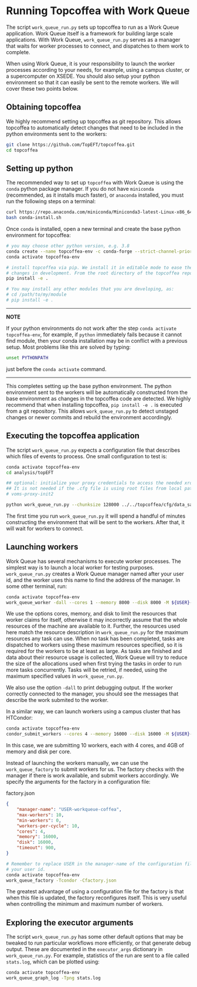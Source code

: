 # Running Topcoffea with Work Queue

The script `work_queue_run.py` sets up topcoffea to run as a Work Queue
application. Work Queue itself is a framework for building large scale
applications. With Work Queue, `work_queue_run.py` serves as a manager that
waits for worker processes to connect, and dispatches to them work to complete.

When using Work Queue, it is your responsibility to launch the worker processes
according to your needs, for example, using a campus cluster, or a
supercomputer on XSEDE. You should also setup your python environment so that
it can easily be sent to the remote workers. We will cover these two points
below.


## Obtaining topcoffea

We highly recommend setting up topcoffea as git repository. This allows
topcoffea to automatically detect changes that need to be included in the
python environments sent to the workers:

```sh
git clone https://github.com/TopEFT/topcoffea.git
cd topcoffea
```


## Setting up python

The recommended way to set up `topcoffea` with Work Queue is using the `conda`
python package manager. If you do not have `miniconda` (recommended, as it
installs much faster), or `anaconda` installed, you must run the following
steps on a terminal:

```sh
curl https://repo.anaconda.com/miniconda/Miniconda3-latest-Linux-x86_64.sh > conda-install.sh
bash conda-install.sh
```

Once `conda` is installed, open a new terminal and create the base python
environment for topcoffea:

```sh
# you may choose other python version, e.g. 3.8
conda create --name topcoffea-env -c conda-forge --strict-channel-priority python=3.9 coffea xrootd ndcctools dill conda conda-pack
conda activate topcoffea-env

# install topcoffea via pip. We install it in editable mode to ease the test of
# changes in development. From the root directory of the topcoffea repository:
pip install -e .

# You may install any other modules that you are developing, as:
# cd /path/to/my/module
# pip install -e .
```

---
**NOTE**

If your python environments do not work after the step `conda activate
topcoffea-env`, for example, if `python` immediately fails because it cannot
find module, then your conda installation may be in conflict with a previous
setup. Most problems like this are solved by typing:

```sh
unset PYTHONPATH
```

just before the `conda activate` command.

---

This completes setting up the base python environment. The python environment
sent to the workers will be automatically constructed from the base environment
as changes in the topcoffea code are detected. We highly recommend that when
installing topcoffea, `pip install -e .` is executed from a git repository.
This allows `work_queue_run.py` to detect unstaged changes or newer commits and
rebuild the environment accordingly.


## Executing the topcoffea application

The script `work_queue_run.py` expects a configuration file that describes
which files of events to process. One small configuration to test is:


```sh
conda activate topcoffea-env
cd analysis/topEFT

## optional: initialize your proxy credentials to access the needed xrootd files.
## It is not needed if the .cfg file is using root files from local paths.
# voms-proxy-init2

python work_queue_run.py --chunksize 128000 ../../topcoffea/cfg/data_samples_NDSkim.cfg
```

The first time you run `work_queue_run.py` it will spend a handful of minutes
constructing the environment that will be sent to the workers. After that, it
will wait for workers to connect.


## Launching workers

Work Queue has several mechanisms to execute worker processes. The simplest way
is to launch a local worker for testing purposes. `work_queue_run.py` creates a
Work Queue manager named after your user id, and the worker uses this name to
find the address of the manager. In some other terminal, run:

```sh
conda activate topcoffea-env
work_queue_worker -dall --cores 1 --memory 8000 --disk 8000 -M ${USER}-workqueue-coffea
```

We use the options cores, memory, and disk to limit the resources that worker
claims for itself, otherwise it may incorrectly assume that the whole resources
of the machine are available to it. Further, the resources used here match the
resource description in `work_queue_run.py` for the maximum resources any task
can use. When no task has been completed, tasks are dispatched to workers using
these maximum resources specified, so it is required for the workers to be at
least as large.  As tasks are finished and data about their resource usage is
collected, Work Queue will try to reduce the size of the allocations used when
first trying the tasks in order to run more tasks concurrently. Tasks will be
retried, if needed, using the maximum specified values in `work_queue_run.py`.

We also use the option `-dall` to print debugging output. If the worker
correctly connected to the manager, you should see the messages that describe
the work submited to the worker.

In a similar way, we can launch workers using a campus cluster that has HTCondor:

```sh
conda activate topcoffea-env
condor_submit_workers --cores 4 --memory 16000 --disk 16000 -M ${USER}-workqueue-coffea 10
```

In this case, we are submitting 10 workers, each with 4 cores, and 4GB of
memory and disk per core.

Instead of launching the workers manually, we can use the `work_queue_factory`
to submit workers for us. The factory checks with the manager if there is work
available, and submit workers accordingly. We specify the arguments for the
factory in a configuration file:

factory.json
```json
{
    "manager-name": "USER-workqueue-coffea",
    "max-workers": 10,
    "min-workers": 0,
    "workers-per-cycle": 10,
    "cores": 4,
    "memory": 16000,
    "disk": 16000,
    "timeout": 900,
}
```


```sh
# Remember to replace USER in the manager-name of the configuration file with
# your user id.
conda activate topcoffea-env
work_queue_factory -Tcondor -Cfactory.json
```

The greatest advantage of using a configuration file for the factory is that
when this file is updated, the factory reconfigures itself. This is very useful
when controlling the minimum and maximum number of workers.


## Exploring the executor arguments

The script `work_queue_run.py` has some other default options that may be
tweaked to run particular workflows more efficiently, or that generate debug
output. These are documented in the `executor_args` dictionary in
`work_queue_run.py`. For example, statistics of the run are sent to a file
called `stats.log`, which can be plotted using:

```sh
conda activate topcoffea-env
work_queue_graph_log -Tpng stats.log
```

